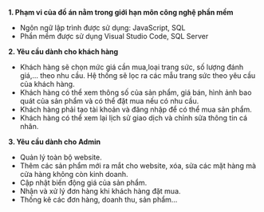 **1. Phạm vi của đồ án nằm trong giới hạn môn công nghệ phần mềm**
-	Ngôn ngữ lập trình được sử dụng:
  JavaScript,
 	SQL
-	Phần mềm được sử dụng
  Visual Studio Code,
 	SQL Server
  
**2. Yêu cầu dành cho khách hàng**
- Khách hàng sẽ chọn mức giá cần mua,loại trang sức, số lượng đánh giá,... theo nhu cầu. Hệ thống sẽ lọc ra các mẫu trang sức theo yêu cầu của khách hàng.
- Khách hàng có thể xem thông số của sản phẩm, giá bán, hình ảnh bao quát của sản phẩm và có thể đặt mua nếu có nhu cầu.
- Khách hàng phải tạo tài khoản và đăng nhập để có thể mua sản phẩm.
- Khách hàng có thể xem lại lịch sử giao dịch và chỉnh sửa thông tin cá nhân.

**3. Yêu cầu dành cho Admin**
- Quản lý toàn bộ website. 
- Thêm các sản phẩm mới ra mắt cho website, xóa, sửa các mặt hàng mà cửa hàng không còn kinh doanh.
- Cập nhật biến động giá của sản phẩm.
- Nhận và xử lý đơn hàng khi khách hàng đặt mua.
- Thống kê các đơn hàng, doanh thu, sản phẩm...

